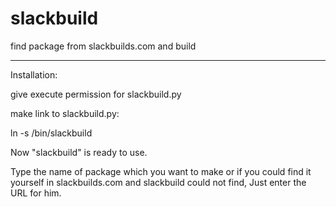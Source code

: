 slackbuild
==========

find package from slackbuilds.com and build

----------------------
Installation:

give execute permission for slackbuild.py

make link to slackbuild.py:

ln -s <location of slackbuild.py> /bin/slackbuild

Now "slackbuild" is ready to use.


Type the name of package which you want to make or if you could find it yourself in slackbuilds.com and slackbuild could not find, Just enter the URL for him.
